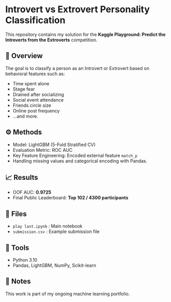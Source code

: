 # Introvert vs Extrovert Personality Classification

This repository contains my solution for the **Kaggle Playground: Predict the Introverts from the Extroverts** competition.

## 🧠 Overview
The goal is to classify a person as an Introvert or Extrovert based on behavioral features such as:
- Time spent alone
- Stage fear
- Drained after socializing
- Social event attendance
- Friends circle size
- Online post frequency
- ...and more.

## ⚙️ Methods
- Model: LightGBM (5-Fold Stratified CV)
- Evaluation Metric: ROC AUC
- Key Feature Engineering: Encoded external feature `match_p`
- Handling missing values and categorical encoding with Pandas.

## 📈 Results
- OOF AUC: **0.9725**
- Final Public Leaderboard: **Top 102 / 4300 participants**

## 📂 Files
- `play last.ipynb` : Main notebook
- `submission.csv` : Example submission file

## 🧰 Tools
- Python 3.10
- Pandas, LightGBM, NumPy, Scikit-learn

## 🏅 Notes
This work is part of my ongoing machine learning portfolio.
